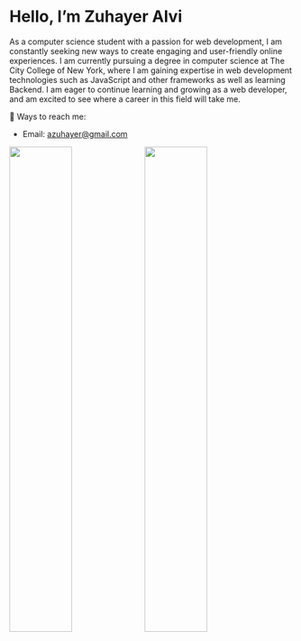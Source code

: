 # Hello, I’m Zuhayer Alvi 

As a computer science student with a passion for web development, I am constantly seeking new ways to create engaging and user-friendly online experiences. I am currently pursuing a degree in computer science at The City College of New York, where I am gaining expertise in web development technologies such as JavaScript and other frameworks as well as learning Backend. I am eager to continue learning and growing as a web developer, and am excited to see where a career in this field will take me.

💬 Ways to reach me:
- Email: azuhayer@gmail.com

<img align="left" width="47%" src="https://github-readme-stats.vercel.app/api?username=azuhayer&show_icons=true&theme=dracula" />

<img align="left" width="47%" src="https://github-readme-stats.vercel.app/api/top-langs/?username=azuhayer&layout=compact" />






<!---
azuhayer/azuhayer is a ✨ special ✨ repository because its `README.md` (this file) appears on your GitHub profile.
You can click the Preview link to take a look at your changes.
--->
